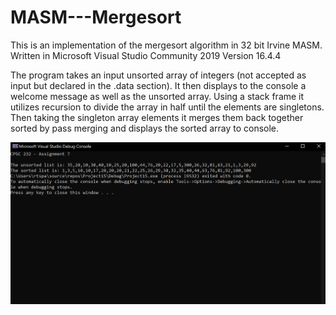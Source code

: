 # MASM---Mergesort
This is an implementation of the mergesort algorithm in 32 bit Irvine MASM. Written in Microsoft Visual Studio Community 2019 Version 16.4.4

The program takes an input unsorted array of integers (not accepted as input but declared in the .data section).
It then displays to the console a welcome message as well as the unsorted array. 
Using a stack frame it utilizes recursion to divide the array in half until the elements are singletons.
Then taking the singleton array elements it merges them back together sorted by pass merging and displays the sorted array to console.

![Example](mergesort%20example.png)
